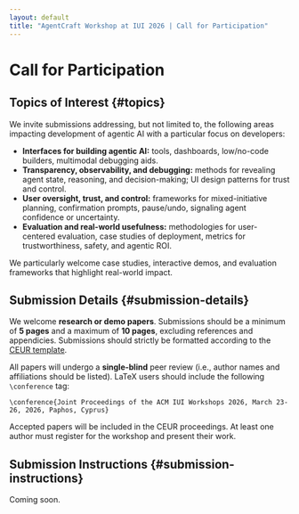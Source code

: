 ```yaml
---
layout: default
title: "AgentCraft Workshop at IUI 2026 | Call for Participation"
---
```


# Call for Participation

## Topics of Interest {#topics}

We invite submissions addressing, but not limited to, the following areas impacting development of agentic AI with a particular focus on developers:

- **Interfaces for building agentic AI:** tools, dashboards, low/no-code builders, multimodal debugging aids.
- **Transparency, observability, and debugging:** methods for revealing agent state, reasoning, and decision-making; UI design patterns for trust and control.
- **User oversight, trust, and control:** frameworks for mixed-initiative planning, confirmation prompts, pause/undo, signaling agent confidence or uncertainty.
- **Evaluation and real-world usefulness:** methodologies for user-centered evaluation, case studies of deployment, metrics for trustworthiness, safety, and agentic ROI.

We particularly welcome case studies, interactive demos, and evaluation frameworks that highlight real-world impact.

## Submission Details {#submission-details}

We welcome **research or demo papers**. Submissions should be a minimum of **5 pages** and a maximum of **10 pages**, excluding references and appendicies. Submissions should strictly be formatted according to the [CEUR template](https://ceur-ws.org/HOWTOSUBMIT.html#CEURART).

All papers will undergo a **single-blind** peer review (i.e., author names and affiliations should be listed). LaTeX users should include the following `\conference` tag:

<div class="card">
    <code>\conference{Joint Proceedings of the ACM IUI Workshops 2026, March 23-26, 2026, Paphos, Cyprus}</code>
</div>

Accepted papers will be included in the CEUR proceedings. At least one author must register for the workshop and present their work.

## Submission Instructions {#submission-instructions}

Coming soon.

<!-- Please submit your work to EasyChair by <strong>December 19, 2025 AoE</strong>: [https://easychair.org/my/conference?conf=agentcraft-iui2026](https://easychair.org/my/conference?conf=agentcraft-iui2026) -->
